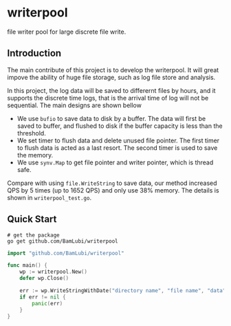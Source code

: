 # writerpool

file writer pool for large discrete file write.

## Introduction

The main contribute of this project is to develop the writerpool. It will great impove the ability of huge file storage, such as log file store and analysis.

In this project, the log data will be saved to differernt files by hours, and it supports the discrete time logs, that is the arrival time of log will not be sequential. The main designs are shown bellow

- We use `bufio` to save data to disk by a buffer. The data will first be saved to buffer, and flushed to disk if the buffer capacity is less than the threshold.
- We set timer to flush data and delete unused file pointer. The first timer to flush data is acted as a last resort. The second timer is used to save the memory.
- We use `synv.Map` to get file pointer and writer pointer, which is thread safe.

Compare with using `file.WriteString` to save data, our method increased QPS by 5 times (up to 1652 QPS) and only use 38% memory. The details is shown in `writerpool_test.go`.

## Quick Start

```shell
# get the package
go get github.com/BamLubi/writerpool
```

```go
import "github.com/BamLubi/writerpool"

func main() {
    wp := writerpool.New()
    defer wp.Close()

    err := wp.WriteStringWithDate("directory name", "file name", "data")
    if err != nil {
        panic(err)
    }
}

```